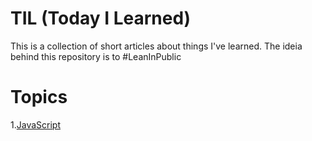 # TIL (Today I Learned)

This is a collection of short articles about things I've learned.
The ideia behind this repository is to #LeanInPublic

# Topics
1.[JavaScript](https://github.com/IgorGrieder/TIL/blob/main/JavaScript/main-js.md)
